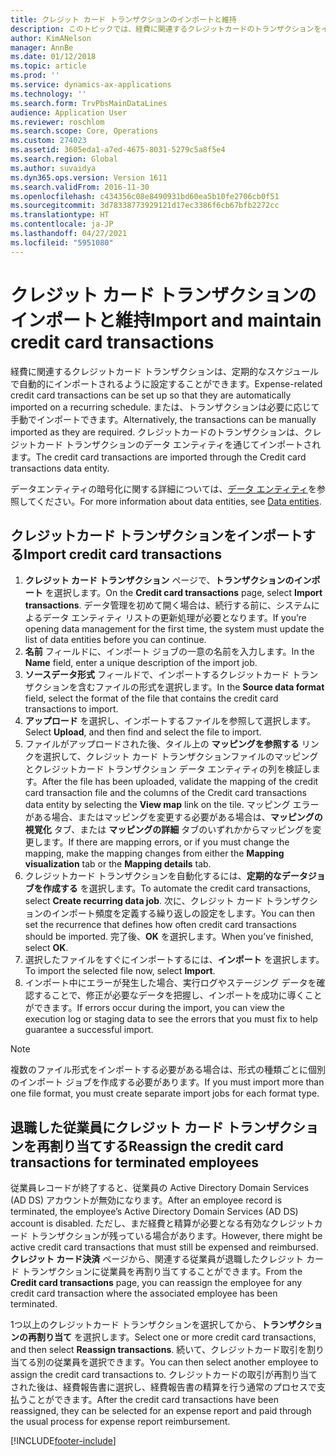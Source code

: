 ```yaml
---
title: クレジット カード トランザクションのインポートと維持
description: このトピックでは、経費に関連するクレジットカードのトランザクションをインポートして管理する方法を説明しています。 これらのトランザクションは、定期的なスケジュールで自動的にインポートされるように設定することもできますし、必要に応じて手動でインポートすることもできます。
author: KimANelson
manager: AnnBe
ms.date: 01/12/2018
ms.topic: article
ms.prod: ''
ms.service: dynamics-ax-applications
ms.technology: ''
ms.search.form: TrvPbsMainDataLines
audience: Application User
ms.reviewer: roschlom
ms.search.scope: Core, Operations
ms.custom: 274023
ms.assetid: 3605eda1-a7ed-4675-8031-5279c5a8f5e4
ms.search.region: Global
ms.author: suvaidya
ms.dyn365.ops.version: Version 1611
ms.search.validFrom: 2016-11-30
ms.openlocfilehash: c434356c08e8490931bd60ea5b10fe2706cb0f51
ms.sourcegitcommit: 3d78338773929121d17ec3386f6cb67bfb2272cc
ms.translationtype: HT
ms.contentlocale: ja-JP
ms.lasthandoff: 04/27/2021
ms.locfileid: "5951080"
---
```

# <a name="import-and-maintain-credit-card-transactions"></a><span data-ttu-id="73acf-104">クレジット カード トランザクションのインポートと維持</span><span class="sxs-lookup"><span data-stu-id="73acf-104">Import and maintain credit card transactions</span></span>

<span data-ttu-id="73acf-105">経費に関連するクレジットカード トランザクションは、定期的なスケジュールで自動的にインポートされるように設定することができます。</span><span class="sxs-lookup"><span data-stu-id="73acf-105">Expense-related credit card transactions can be set up so that they are automatically imported on a recurring schedule.</span></span> <span data-ttu-id="73acf-106">または、トランザクションは必要に応じて手動でインポートできます。</span><span class="sxs-lookup"><span data-stu-id="73acf-106">Alternatively, the transactions can be manually imported as they are required.</span></span> <span data-ttu-id="73acf-107">クレジットカードのトランザクションは、クレジットカード トランザクションのデータ エンティティを通じてインポートされます。</span><span class="sxs-lookup"><span data-stu-id="73acf-107">The credit card transactions are imported through the Credit card transactions data entity.</span></span>

<span data-ttu-id="73acf-108">データエンティティの暗号化に関する詳細については、[データ エンティティ](/dynamics365/fin-ops-core/dev-itpro/data-entities/data-entities)を参照してください。</span><span class="sxs-lookup"><span data-stu-id="73acf-108">For more information about data entities, see [Data entities](/dynamics365/fin-ops-core/dev-itpro/data-entities/data-entities).</span></span>

## <a name="import-credit-card-transactions"></a><span data-ttu-id="73acf-109">クレジットカード トランザクションをインポートする</span><span class="sxs-lookup"><span data-stu-id="73acf-109">Import credit card transactions</span></span>

1. <span data-ttu-id="73acf-110">**クレジット カード トランザクション** ページで、**トランザクションのインポート** を選択します。</span><span class="sxs-lookup"><span data-stu-id="73acf-110">On the **Credit card transactions** page, select **Import transactions**.</span></span> <span data-ttu-id="73acf-111">データ管理を初めて開く場合は、続行する前に、システムによるデータ エンティティ リストの更新処理が必要となります。</span><span class="sxs-lookup"><span data-stu-id="73acf-111">If you’re opening data management for the first time, the system must update the list of data entities before you can continue.</span></span>
2. <span data-ttu-id="73acf-112">**名前** フィールドに、インポート ジョブの一意の名前を入力します。</span><span class="sxs-lookup"><span data-stu-id="73acf-112">In the **Name** field, enter a unique description of the import job.</span></span>
3. <span data-ttu-id="73acf-113">**ソースデータ形式** フィールドで、インポートするクレジットカード トランザクションを含むファイルの形式を選択します。</span><span class="sxs-lookup"><span data-stu-id="73acf-113">In the **Source data format** field, select the format of the file that contains the credit card transactions to import.</span></span>
4. <span data-ttu-id="73acf-114">**アップロード** を選択し、インポートするファイルを参照して選択します。</span><span class="sxs-lookup"><span data-stu-id="73acf-114">Select **Upload**, and then find and select the file to import.</span></span>
5. <span data-ttu-id="73acf-115">ファイルがアップロードされた後、タイル上の **マッピングを参照する** リンクを選択して、クレジット カード トランザクションファイルのマッピングとクレジットカード トランザクション データ エンティティの列を検証します。</span><span class="sxs-lookup"><span data-stu-id="73acf-115">After the file has been uploaded, validate the mapping of the credit card transaction file and the columns of the Credit card transactions data entity by selecting the **View map** link on the tile.</span></span> <span data-ttu-id="73acf-116">マッピング エラーがある場合、またはマッピングを変更する必要がある場合は、**マッピングの視覚化** タブ、または **マッピングの詳細** タブのいずれかからマッピングを変更します。</span><span class="sxs-lookup"><span data-stu-id="73acf-116">If there are mapping errors, or if you must change the mapping, make the mapping changes from either the **Mapping visualization** tab or the **Mapping details** tab.</span></span>
6. <span data-ttu-id="73acf-117">クレジットカード トランザクションを自動化するには、**定期的なデータジョブを作成する** を選択します。</span><span class="sxs-lookup"><span data-stu-id="73acf-117">To automate the credit card transactions, select **Create recurring data job**.</span></span> <span data-ttu-id="73acf-118">次に、クレジット カード トランザクションのインポート頻度を定義する繰り返しの設定をします。</span><span class="sxs-lookup"><span data-stu-id="73acf-118">You can then set the recurrence that defines how often credit card transactions should be imported.</span></span> <span data-ttu-id="73acf-119">完了後、**OK** を選択します。</span><span class="sxs-lookup"><span data-stu-id="73acf-119">When you’ve finished, select **OK**.</span></span>
7. <span data-ttu-id="73acf-120">選択したファイルをすぐにインポートするには、**インポート** を選択します。</span><span class="sxs-lookup"><span data-stu-id="73acf-120">To import the selected file now, select **Import**.</span></span>
8. <span data-ttu-id="73acf-121">インポート中にエラーが発生した場合、実行ログやステージング データを確認することで、修正が必要なデータを把握し、インポートを成功に導くことができます。</span><span class="sxs-lookup"><span data-stu-id="73acf-121">If errors occur during the import, you can view the execution log or staging data to see the errors that you must fix to help guarantee a successful import.</span></span>

> [!NOTE]
> <span data-ttu-id="73acf-122">複数のファイル形式をインポートする必要がある場合は、形式の種類ごとに個別のインポート ジョブを作成する必要があります。</span><span class="sxs-lookup"><span data-stu-id="73acf-122">If you must import more than one file format, you must create separate import jobs for each format type.</span></span>

## <a name="reassign-the-credit-card-transactions-for-terminated-employees"></a><span data-ttu-id="73acf-123">退職した従業員にクレジット カード トランザクションを再割り当てする</span><span class="sxs-lookup"><span data-stu-id="73acf-123">Reassign the credit card transactions for terminated employees</span></span>

<span data-ttu-id="73acf-124">従業員レコードが終了すると、従業員の Active Directory Domain Services (AD DS) アカウントが無効になります。</span><span class="sxs-lookup"><span data-stu-id="73acf-124">After an employee record is terminated, the employee’s Active Directory Domain Services (AD DS) account is disabled.</span></span> <span data-ttu-id="73acf-125">ただし、まだ経費と精算が必要となる有効なクレジットカード トランザクションが残っている場合があります。</span><span class="sxs-lookup"><span data-stu-id="73acf-125">However, there might be active credit card transactions that must still be expensed and reimbursed.</span></span> <span data-ttu-id="73acf-126">**クレジット カード決済** ページから、関連する従業員が退職したクレジット カード トランザクションに従業員を再割り当てすることができます。</span><span class="sxs-lookup"><span data-stu-id="73acf-126">From the **Credit card transactions** page, you can reassign the employee for any credit card transaction where the associated employee has been terminated.</span></span>

<span data-ttu-id="73acf-127">1つ以上のクレジットカード トランザクションを選択してから、**トランザクションの再割り当て** を選択します。</span><span class="sxs-lookup"><span data-stu-id="73acf-127">Select one or more credit card transactions, and then select **Reassign transactions**.</span></span> <span data-ttu-id="73acf-128">続いて、クレジットカード取引を割り当てる別の従業員を選択できます。</span><span class="sxs-lookup"><span data-stu-id="73acf-128">You can then select another employee to assign the credit card transactions to.</span></span> <span data-ttu-id="73acf-129">クレジットカードの取引が再割り当てされた後は、経費報告書に選択し、経費報告書の精算を行う通常のプロセスで支払うことができます。</span><span class="sxs-lookup"><span data-stu-id="73acf-129">After the credit card transactions have been reassigned, they can be selected for an expense report and paid through the usual process for expense report reimbursement.</span></span>


[!INCLUDE[footer-include](../includes/footer-banner.md)]